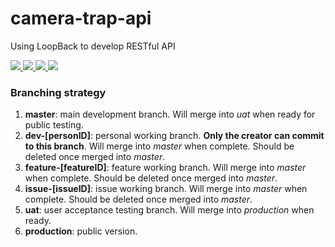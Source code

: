 # camera-trap-api
Using LoopBack to develop RESTful API

<p>
  <a href="https://github.com/TaiBIF/camera-trap-api/releases">
    <img src="https://flat.badgen.net/github/release/TaiBIF/camera-trap-api" />
  </a>

  <a href="https://circleci.com/gh/TaiBIF/camera-trap-api" alt="Build Status">
    <img src="https://flat.badgen.net/circleci/github/TaiBIF/camera-trap-api/master" />
  </a>
  <a href="https://codecov.io/gh/TaiBIF/camera-trap-api" alt="Coverage">
    <img src="https://flat.badgen.net/codecov/c/github/TaiBIF/camera-trap-api" />
  </a>
  <img src="https://flat.badgen.net/github/license/TaiBIF/camera-trap-api" />
</p>

### Branching strategy

1. **master**: main development branch. Will merge into _uat_ when ready for public testing.
2. **dev-[personID]**: personal working branch. **Only the creator can commit to this branch**. Will merge into _master_ when complete. Should be deleted once merged into _master_.
3. **feature-[featureID]**: feature working branch. Will merge into _master_ when complete. Should be deleted once merged into _master_.
4. **issue-[issueID]**: issue working branch. Will merge into _master_ when complete. Should be deleted once merged into _master_.
5. **uat**: user acceptance testing branch. Will merge into _production_ when ready.
6. **production**: public version.
